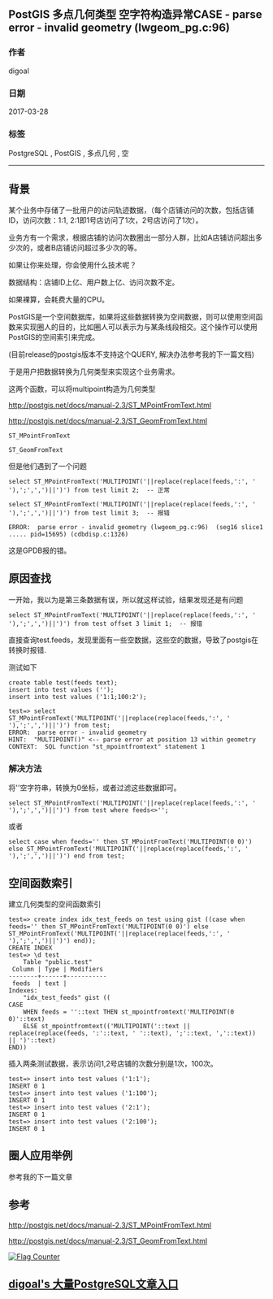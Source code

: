 ## PostGIS 多点几何类型 空字符构造异常CASE - parse error - invalid geometry (lwgeom_pg.c:96) 
                                                                      
### 作者                                                                                                                   
digoal                                                                 
                                                                        
### 日期                                                                   
2017-03-28                                                                  
                                                                    
### 标签                                                                 
PostgreSQL , PostGIS , 多点几何 , 空              
                                                                      
----                                                                
                                                                         
## 背景        
某个业务中存储了一批用户的访问轨迹数据，（每个店铺访问的次数，包括店铺ID，访问次数：1:1, 2:1即1号店访问了1次，2号店访问了1次）。  
  
业务方有一个需求，根据店铺的访问次数圈出一部分人群，比如A店铺访问超出多少次的，或者B店铺访问超过多少次的等。  
  
如果让你来处理，你会使用什么技术呢？  
  
数据结构：店铺ID上亿、用户数上亿、访问次数不定。  
  
如果裸算，会耗费大量的CPU。  
  
PostGIS是一个空间数据库，如果将这些数据转换为空间数据，则可以使用空间函数来实现圈人的目的，比如圈人可以表示为与某条线段相交。这个操作可以使用PostGIS的空间索引来完成。  
  
(目前release的postgis版本不支持这个QUERY, 解决办法参考我的下一篇文档)  
  
于是用户把数据转换为几何类型来实现这个业务需求。  
  
这两个函数，可以将multipoint构造为几何类型  
  
http://postgis.net/docs/manual-2.3/ST_MPointFromText.html  
  
http://postgis.net/docs/manual-2.3/ST_GeomFromText.html  
  
```  
ST_MPointFromText  
  
ST_GeomFromText   
```  
  
但是他们遇到了一个问题  
  
```  
select ST_MPointFromText('MULTIPOINT('||replace(replace(feeds,':', ' '),';',',')||')') from test limit 2;  -- 正常  
  
select ST_MPointFromText('MULTIPOINT('||replace(replace(feeds,':', ' '),';',',')||')') from test limit 3;  -- 报错  
  
ERROR:  parse error - invalid geometry (lwgeom_pg.c:96)  (seg16 slice1 ..... pid=15695) (cdbdisp.c:1326)  
```  
  
这是GPDB报的错。  
  
## 原因查找  
一开始，我以为是第三条数据有误，所以就这样试验，结果发现还是有问题  
  
```  
select ST_MPointFromText('MULTIPOINT('||replace(replace(feeds,':', ' '),';',',')||')') from test offset 3 limit 1;  -- 报错  
```  
  
直接查询test.feeds，发现里面有一些空数据，这些空的数据，导致了postgis在转换时报错.  
  
测试如下  
  
```  
create table test(feeds text);  
insert into test values ('');  
insert into test values ('1:1;100:2');  
  
test=> select ST_MPointFromText('MULTIPOINT('||replace(replace(feeds,':', ' '),';',',')||')') from test;  
ERROR:  parse error - invalid geometry  
HINT:  "MULTIPOINT()" <-- parse error at position 13 within geometry  
CONTEXT:  SQL function "st_mpointfromtext" statement 1  
```  
  
### 解决方法  
将''空字符串，转换为0坐标，或者过滤这些数据即可。  
  
```  
select ST_MPointFromText('MULTIPOINT('||replace(replace(feeds,':', ' '),';',',')||')') from test where feeds<>'';  
```  
  
或者  
  
```  
select case when feeds='' then ST_MPointFromText('MULTIPOINT(0 0)') else ST_MPointFromText('MULTIPOINT('||replace(replace(feeds,':', ' '),';',',')||')') end from test;  
```  
  
## 空间函数索引  
建立几何类型的空间函数索引  
  
```  
test=> create index idx_test_feeds on test using gist ((case when feeds='' then ST_MPointFromText('MULTIPOINT(0 0)') else ST_MPointFromText('MULTIPOINT('||replace(replace(feeds,':', ' '),';',',')||')') end));  
CREATE INDEX  
test=> \d test  
    Table "public.test"  
 Column | Type | Modifiers   
--------+------+-----------  
 feeds  | text |   
Indexes:  
    "idx_test_feeds" gist ((  
CASE  
    WHEN feeds = ''::text THEN st_mpointfromtext('MULTIPOINT(0 0)'::text)  
    ELSE st_mpointfromtext(('MULTIPOINT('::text || replace(replace(feeds, ':'::text, ' '::text), ';'::text, ','::text)) || ')'::text)  
END))  
```  
  
插入两条测试数据，表示访问1,2号店铺的次数分别是1次，100次。  
  
```  
test=> insert into test values ('1:1');  
INSERT 0 1  
test=> insert into test values ('1:100');  
INSERT 0 1  
test=> insert into test values ('2:1');  
INSERT 0 1  
test=> insert into test values ('2:100');  
INSERT 0 1  
```  
  
## 圈人应用举例  
参考我的下一篇文章  
  
## 参考  
http://postgis.net/docs/manual-2.3/ST_MPointFromText.html  
  
http://postgis.net/docs/manual-2.3/ST_GeomFromText.html  
  
<a rel="nofollow" href="http://info.flagcounter.com/h9V1"  ><img src="http://s03.flagcounter.com/count/h9V1/bg_FFFFFF/txt_000000/border_CCCCCC/columns_2/maxflags_12/viewers_0/labels_0/pageviews_0/flags_0/"  alt="Flag Counter"  border="0"  ></a>  
  
  
  
  
  
  
## [digoal's 大量PostgreSQL文章入口](https://github.com/digoal/blog/blob/master/README.md "22709685feb7cab07d30f30387f0a9ae")
  
